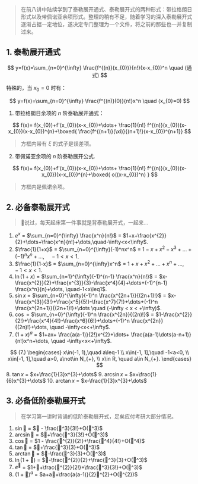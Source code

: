 > 在前八讲中陆续学到了泰勒展开通式、泰勒展开式的两种形式：带拉格朗日形式以及带佩诺亚余项形式。整理的稍有不足，随着学习的深入泰勒展开式逐渐占据一定地位，遂决定专门整理为一个文件，将之前的那些也一并复制过来。
## 1. 泰勒展开通式

$$
y=f(x)=\sum_{n=0}^{\infty} \frac{f^{(n)}(x_{0})}{n!}(x-x_{0})^n \quad (通式)
$$

特殊的，当 $x_{0}=0$ 时有：

$$
y=f(x)=\sum_{n=0}^{\infty} \frac{f^{(n)}(0)}{n!}x^n \quad (x_{0}=0)
$$

1. 带拉格朗日余项的 $n$ 阶泰勒展开通式：

$$
f(x)= f(x_{0})+f'(x_{0})(x-x_{0})+\dots+ \frac{1}{n!} f^{(n)}(x_{0})(x-x_{0})(x-x_{0})^{n}+\boxed{ \frac{f^{(n+1)}(\xi)}{(n+1)!}(x-x_{0})^{n+1}}
$$
> 方框内带有 $\xi$ 的式子是误差项。

2. 带佩诺亚余项的 $n$ 阶泰勒展开公式.

$$
f(x)= f(x_{0})+f'(x_{0})(x-x_{0})+\dots+ \frac{1}{n!} f^{(n)}(x_{0})(x-x_{0})(x-x_{0})^{n}+\boxed{
o((x-x_{0})^n)
}
$$
> 方框内是佩诺余项。

## 2. 必备泰勒展开式

> 🐙说过，每天起床第一件事就是背泰勒展开式，一起来...

1. $e^x$ = $\sum_{n=0}^{\infty} \frac{x^n}{n!}$ = $1+x+\frac{x^{2}}{2}+\dots+\frac{x^n}{n!}+\dots,\quad-\infty<x<\infty$.
2. $\frac{1}{1+x}$ = $\sum_{n=0}^{\infty}(-1)^nx^n$ = $1-x+x^{2}-x^{3}+\dots+(-1)^nx^n+\dots, \quad -1<x<1$.
3. $\frac{1}{1-x}$ = $\sum_{n=0}^{\infty}x^n$ = $1+x+x^{2}+\dots+x^n+\dots, \quad -1<x<1$.
4. $\ln(1+x)$ = $\sum_{n=1}^{\infty}(-1)^{n-1} \frac{x^n}{n!}$ = $x-\frac{x^{2}}{2}+\frac{x^{3}}{3}-\frac{x^4}{4}+\dots+(-1)^{n-1} \frac{x^n}{n}+\dots, \quad-1<x\leq1$.
5. $\sin x$ = $\sum_{n=0}^{\infty}(-1)^n \frac{x^{2n+1}}{(2n+1)!}$ = $x-\frac{x^{3}}{3!}+\frac{x^5}{5!}-\frac{x^7}{7!}+\dots+(-1)^n \frac{x^{2n+1}}{(2n+1)!}+\dots \quad (-\infty < x < +\infty)$.
6. $\cos$ = $\sum_{n=0}^{\infty}(-1)^n \frac{x^{2n}}{(2n)!}$ = $1-\frac{x^{2}}{2!}+\frac{x^4}{4!}-\frac{x^6}{6!}+\dots+(-1)^n \frac{x^{2n}}{(2n)!}+\dots, \quad -\infty<x<+\infty$.
7. $(1+x)^a$ = $1+ax+ \frac{a(a-1)}{2!}x^{2}+\dots+ \frac{a(a-1)\dots(a-n+1)}{n!}x^n+\dots, \quad -\infty<x<+\infty$.

$$
(7.)
\begin{cases}
x\in(-1, 1),\quad a\leq-1 \\
x\in(-1, 1],\quad -1<a<0, \\
x\in[-1, 1],\quad a>0, a\not\in N_{+}, \\
x\in R, \quad a\in N_{+}.
\end{cases}
$$
8. $\tan x$ = $x+\frac{1}{3}x^{3}+\dots$
9. $\arcsin x$ = $x+\frac{1}{6}x^{3}+\dots$
10. $\arctan x$ = $x-\frac{1}{3}x^{3}+\dots$

## 3. 必备低阶泰勒展开式

> 在学习第一讲时背诵的低阶泰勒展开式，足矣应付考研大部分情况。

1.  $\sin 🐶$ = $🐶 - \frac{🐶^3}{3!}+O(🐶^3)$
2. $\arcsin 🐶$ = $🐶+\frac{🐶^3}{3!}+O(🐶^3)$
3. $\cos 🐶$ = $1 - \frac{🐶^{2}}{2!}+\frac{🐶^4}{4!}+O(🐶^4)$
4. $\tan🐶$ = $🐶+\frac{🐶^3}{3}+O(🐶^3)$
5. $\arctan🐶$ = $🐶-\frac{🐶^3}{3}+O(🐶^3)$
6. $\ln(1+🐶)$ = $🐶-\frac{🐶^{2}}{2}+\frac{🐶^3}{3}+O(🐶^3)$
7. $e^🐶$ = $1+🐶+\frac{🐶^{2}}{2!}+\frac{🐶^3}{3!}+O(🐶^3)$
8. $(1+🐶)^a$ = $a+a🐶+\frac{a(a-1)}{2}🐶^{2}+O(🐶^{2})$
